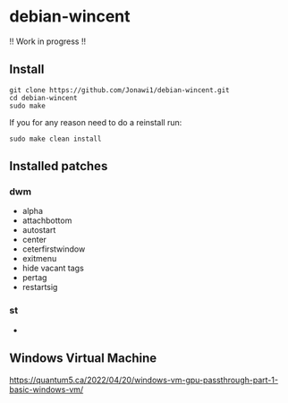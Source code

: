 # debian-wincent

!! Work in progress !!

## Install

    git clone https://github.com/Jonawi1/debian-wincent.git
    cd debian-wincent
    sudo make

If you for any reason need to do a reinstall run:
    
    sudo make clean install

## Installed patches

### dwm

- alpha
- attachbottom
- autostart
- center
- ceterfirstwindow
- exitmenu
- hide vacant tags
- pertag
- restartsig

### st

- 

## Windows Virtual Machine
https://quantum5.ca/2022/04/20/windows-vm-gpu-passthrough-part-1-basic-windows-vm/
